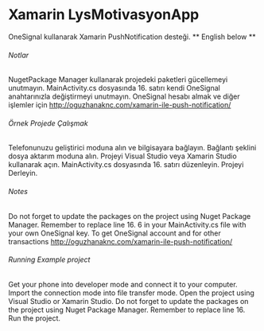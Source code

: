 # Xamarin LysMotivasyonApp
OneSignal kullanarak Xamarin PushNotification desteği. ** English below **

###### Notlar
NugetPackage Manager kullanarak projedeki paketleri gücellemeyi unutmayın.
MainActivity.cs dosyasında 16. satırı kendi OneSignal anahtarınızla değiştirmeyi unutmayın.
OneSignal hesabı almak ve diğer işlemler için http://oguzhanaknc.com/xamarin-ile-push-notification/

###### Örnek Projede Çalışmak
 Telefonunuzu geliştirici moduna alın ve bilgisayara bağlayın.
 Bağlantı şeklini dosya aktarım moduna alın.
 Projeyi Visual Studio veya Xamarin Studio kullanarak açın.
 MainActivity.cs dosyasında 16. satırı düzenleyin.
 Projeyi Derleyin.
 
 ###### Notes
 
Do not forget to update the packages on the project using Nuget Package Manager.
Remember to replace line 16.
6 in your MainActivity.cs file with your own OneSignal key.
To get OneSignal account and for other transactions http://oguzhanaknc.com/xamarin-ile-push-notification/

###### Running Example project
Get your phone into developer mode and connect it to your computer.
Import the connection mode into file transfer mode.
Open the project using Visual Studio or Xamarin Studio.
Do not forget to update the packages on the project using Nuget Package Manager.
Remember to replace line 16.
Run the project.




